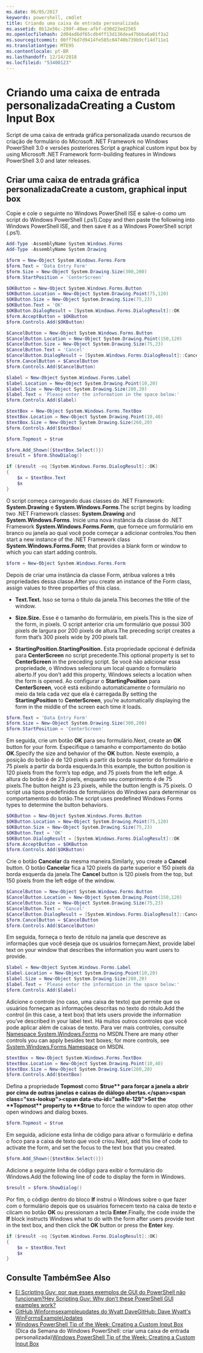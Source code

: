 ```yaml
---
ms.date: 06/05/2017
keywords: powershell, cmdlet
title: Criando uma caixa de entrada personalizada
ms.assetid: 0b12e56c-299f-40ee-afbf-d30d23ed2565
ms.openlocfilehash: 2d04ad6df65cdb4ff13d136dea47bbba6a01f3a2
ms.sourcegitcommit: 00ff76d7d9414fe585c04740b739b9cf14d711e1
ms.translationtype: MTE95
ms.contentlocale: pt-BR
ms.lasthandoff: 12/14/2018
ms.locfileid: "53400123"
---
```

# <a name="creating-a-custom-input-box"></a><span data-ttu-id="aa8fe-103">Criando uma caixa de entrada personalizada</span><span class="sxs-lookup"><span data-stu-id="aa8fe-103">Creating a Custom Input Box</span></span>

<span data-ttu-id="aa8fe-104">Script de uma caixa de entrada gráfica personalizada usando recursos de criação de formulário do Microsoft .NET Framework no Windows PowerShell 3.0 e versões posteriores.</span><span class="sxs-lookup"><span data-stu-id="aa8fe-104">Script a graphical custom input box by using Microsoft .NET Framework form-building features in Windows PowerShell 3.0 and later releases.</span></span>

## <a name="create-a-custom-graphical-input-box"></a><span data-ttu-id="aa8fe-105">Criar uma caixa de entrada gráfica personalizada</span><span class="sxs-lookup"><span data-stu-id="aa8fe-105">Create a custom, graphical input box</span></span>

<span data-ttu-id="aa8fe-106">Copie e cole o seguinte no Windows PowerShell ISE e salve-o como um script do Windows PowerShell (.ps1).</span><span class="sxs-lookup"><span data-stu-id="aa8fe-106">Copy and then paste the following into Windows PowerShell ISE, and then save it as a Windows PowerShell script (.ps1).</span></span>

```powershell
Add-Type -AssemblyName System.Windows.Forms
Add-Type -AssemblyName System.Drawing

$form = New-Object System.Windows.Forms.Form
$form.Text = 'Data Entry Form'
$form.Size = New-Object System.Drawing.Size(300,200)
$form.StartPosition = 'CenterScreen'

$OKButton = New-Object System.Windows.Forms.Button
$OKButton.Location = New-Object System.Drawing.Point(75,120)
$OKButton.Size = New-Object System.Drawing.Size(75,23)
$OKButton.Text = 'OK'
$OKButton.DialogResult = [System.Windows.Forms.DialogResult]::OK
$form.AcceptButton = $OKButton
$form.Controls.Add($OKButton)

$CancelButton = New-Object System.Windows.Forms.Button
$CancelButton.Location = New-Object System.Drawing.Point(150,120)
$CancelButton.Size = New-Object System.Drawing.Size(75,23)
$CancelButton.Text = 'Cancel'
$CancelButton.DialogResult = [System.Windows.Forms.DialogResult]::Cancel
$form.CancelButton = $CancelButton
$form.Controls.Add($CancelButton)

$label = New-Object System.Windows.Forms.Label
$label.Location = New-Object System.Drawing.Point(10,20)
$label.Size = New-Object System.Drawing.Size(280,20)
$label.Text = 'Please enter the information in the space below:'
$form.Controls.Add($label)

$textBox = New-Object System.Windows.Forms.TextBox
$textBox.Location = New-Object System.Drawing.Point(10,40)
$textBox.Size = New-Object System.Drawing.Size(260,20)
$form.Controls.Add($textBox)

$form.Topmost = $true

$form.Add_Shown({$textBox.Select()})
$result = $form.ShowDialog()

if ($result -eq [System.Windows.Forms.DialogResult]::OK)
{
    $x = $textBox.Text
    $x
}
```

<span data-ttu-id="aa8fe-107">O script começa carregando duas classes do .NET Framework: **System.Drawing** e **System.Windows.Forms**.</span><span class="sxs-lookup"><span data-stu-id="aa8fe-107">The script begins by loading two .NET Framework classes: **System.Drawing** and **System.Windows.Forms**.</span></span> <span data-ttu-id="aa8fe-108">Inicie uma nova instância da classe do .NET Framework **System.Windows.Forms.Form**, que fornece um formulário em branco ou janela ao qual você pode começar a adicionar controles.</span><span class="sxs-lookup"><span data-stu-id="aa8fe-108">You then start a new instance of the .NET Framework class **System.Windows.Forms.Form**; that provides a blank form or window to which you can start adding controls.</span></span>

```powershell
$form = New-Object System.Windows.Forms.Form
```

<span data-ttu-id="aa8fe-109">Depois de criar uma instância da classe Form, atribua valores a três propriedades dessa classe.</span><span class="sxs-lookup"><span data-stu-id="aa8fe-109">After you create an instance of the Form class, assign values to three properties of this class.</span></span>

- <span data-ttu-id="aa8fe-110">**Text.**</span><span class="sxs-lookup"><span data-stu-id="aa8fe-110">**Text.**</span></span> <span data-ttu-id="aa8fe-111">Isso se torna o título da janela.</span><span class="sxs-lookup"><span data-stu-id="aa8fe-111">This becomes the title of the window.</span></span>

- <span data-ttu-id="aa8fe-112">**Size.**</span><span class="sxs-lookup"><span data-stu-id="aa8fe-112">**Size.**</span></span> <span data-ttu-id="aa8fe-113">Esse é o tamanho do formulário, em pixels.</span><span class="sxs-lookup"><span data-stu-id="aa8fe-113">This is the size of the form, in pixels.</span></span> <span data-ttu-id="aa8fe-114">O script anterior cria um formulário que possui 300 pixels de largura por 200 pixels de altura.</span><span class="sxs-lookup"><span data-stu-id="aa8fe-114">The preceding script creates a form that’s 300 pixels wide by 200 pixels tall.</span></span>

- <span data-ttu-id="aa8fe-115">**StartingPosition.**</span><span class="sxs-lookup"><span data-stu-id="aa8fe-115">**StartingPosition.**</span></span> <span data-ttu-id="aa8fe-116">Esta propriedade opcional é definida para **CenterScreen** no script precedente.</span><span class="sxs-lookup"><span data-stu-id="aa8fe-116">This optional property is set to **CenterScreen** in the preceding script.</span></span> <span data-ttu-id="aa8fe-117">Se você não adicionar essa propriedade, o Windows seleciona um local quando o formulário aberto.</span><span class="sxs-lookup"><span data-stu-id="aa8fe-117">If you don’t add this property, Windows selects a location when the form is opened.</span></span> <span data-ttu-id="aa8fe-118">Ao configurar o **StartingPosition** para **CenterScreen**, você está exibindo automaticamente o formulário no meio da tela cada vez que ela é carregada.</span><span class="sxs-lookup"><span data-stu-id="aa8fe-118">By setting the **StartingPosition** to **CenterScreen**, you’re automatically displaying the form in the middle of the screen each time it loads.</span></span>

```powershell
$form.Text = 'Data Entry Form'
$form.Size = New-Object System.Drawing.Size(300,200)
$form.StartPosition = 'CenterScreen'
```

<span data-ttu-id="aa8fe-119">Em seguida, crie um botão **OK** para seu formulário.</span><span class="sxs-lookup"><span data-stu-id="aa8fe-119">Next, create an **OK** button for your form.</span></span> <span data-ttu-id="aa8fe-120">Especifique o tamanho e comportamento do botão **OK**.</span><span class="sxs-lookup"><span data-stu-id="aa8fe-120">Specify the size and behavior of the **OK** button.</span></span> <span data-ttu-id="aa8fe-121">Neste exemplo, a posição do botão é de 120 pixels a partir da borda superior do formulário e 75 pixels a partir da borda esquerda.</span><span class="sxs-lookup"><span data-stu-id="aa8fe-121">In this example, the button position is 120 pixels from the form’s top edge, and 75 pixels from the left edge.</span></span> <span data-ttu-id="aa8fe-122">A altura do botão é de 23 pixels, enquanto seu comprimento é de 75 pixels.</span><span class="sxs-lookup"><span data-stu-id="aa8fe-122">The button height is 23 pixels, while the button length is 75 pixels.</span></span> <span data-ttu-id="aa8fe-123">O script usa tipos predefinidos de formulários do Windows para determinar os comportamentos do botão.</span><span class="sxs-lookup"><span data-stu-id="aa8fe-123">The script uses predefined Windows Forms types to determine the button behaviors.</span></span>

```powershell
$OKButton = New-Object System.Windows.Forms.Button
$OKButton.Location = New-Object System.Drawing.Point(75,120)
$OKButton.Size = New-Object System.Drawing.Size(75,23)
$OKButton.Text = 'OK'
$OKButton.DialogResult = [System.Windows.Forms.DialogResult]::OK
$form.AcceptButton = $OKButton
$form.Controls.Add($OKButton)
```

<span data-ttu-id="aa8fe-124">Crie o botão **Cancelar** da mesma maneira.</span><span class="sxs-lookup"><span data-stu-id="aa8fe-124">Similarly, you create a **Cancel** button.</span></span> <span data-ttu-id="aa8fe-125">O botão **Cancelar** fica a 120 pixels da parte superior e 150 pixels da borda esquerda da janela.</span><span class="sxs-lookup"><span data-stu-id="aa8fe-125">The **Cancel** button is 120 pixels from the top, but 150 pixels from the left edge of the window.</span></span>

```powershell
$CancelButton = New-Object System.Windows.Forms.Button
$CancelButton.Location = New-Object System.Drawing.Point(150,120)
$CancelButton.Size = New-Object System.Drawing.Size(75,23)
$CancelButton.Text = 'Cancel'
$CancelButton.DialogResult = [System.Windows.Forms.DialogResult]::Cancel
$form.CancelButton = $CancelButton
$form.Controls.Add($CancelButton)
```

<span data-ttu-id="aa8fe-126">Em seguida, forneça o texto de rótulo na janela que descreve as informações que você deseja que os usuários forneçam.</span><span class="sxs-lookup"><span data-stu-id="aa8fe-126">Next, provide label text on your window that describes the information you want users to provide.</span></span>

```powershell
$label = New-Object System.Windows.Forms.Label
$label.Location = New-Object System.Drawing.Point(10,20)
$label.Size = New-Object System.Drawing.Size(280,20)
$label.Text = 'Please enter the information in the space below:'
$form.Controls.Add($label)
```

<span data-ttu-id="aa8fe-127">Adicione o controle (no caso, uma caixa de texto) que permite que os usuários forneçam as informações descritas no texto do rótulo.</span><span class="sxs-lookup"><span data-stu-id="aa8fe-127">Add the control (in this case, a text box) that lets users provide the information you’ve described in your label text.</span></span> <span data-ttu-id="aa8fe-128">Há muitos outros controles que você pode aplicar além de caixas de texto. Para ver mais controles, consulte [Namespace System.Windows.Forms](https://msdn.microsoft.com/library/k50ex0x9(v=vs.110).aspx) no MSDN.</span><span class="sxs-lookup"><span data-stu-id="aa8fe-128">There are many other controls you can apply besides text boxes; for more controls, see [System.Windows.Forms Namespace](https://msdn.microsoft.com/library/k50ex0x9(v=vs.110).aspx) on MSDN.</span></span>

```powershell
$textBox = New-Object System.Windows.Forms.TextBox
$textBox.Location = New-Object System.Drawing.Point(10,40)
$textBox.Size = New-Object System.Drawing.Size(260,20)
$form.Controls.Add($textBox)
```

<span data-ttu-id="aa8fe-129">Defina a propriedade **Topmost** como **$true** para forçar a janela a abrir por cima de outras janelas e caixas de diálogo abertas.</span><span class="sxs-lookup"><span data-stu-id="aa8fe-129">Set the **Topmost** property to **$true** to force the window to open atop other open windows and dialog boxes.</span></span>

```powershell
$form.Topmost = $true
```

<span data-ttu-id="aa8fe-130">Em seguida, adicione esta linha de código para ativar o formulário e defina o foco para a caixa de texto que você criou.</span><span class="sxs-lookup"><span data-stu-id="aa8fe-130">Next, add this line of code to activate the form, and set the focus to the text box that you created.</span></span>

```powershell
$form.Add_Shown({$textBox.Select()})
```

<span data-ttu-id="aa8fe-131">Adicione a seguinte linha de código para exibir o formulário do Windows.</span><span class="sxs-lookup"><span data-stu-id="aa8fe-131">Add the following line of code to display the form in Windows.</span></span>

```powershell
$result = $form.ShowDialog()
```

<span data-ttu-id="aa8fe-132">Por fim, o código dentro do bloco **If** instrui o Windows sobre o que fazer com o formulário depois que os usuários fornecem texto na caixa de texto e clicam no botão **OK** ou pressionam a tecla **Enter**.</span><span class="sxs-lookup"><span data-stu-id="aa8fe-132">Finally, the code inside the **If** block instructs Windows what to do with the form after users provide text in the text box, and then click the **OK** button or press the **Enter** key.</span></span>

```powershell
if ($result -eq [System.Windows.Forms.DialogResult]::OK)
{
    $x = $textBox.Text
    $x
}
```

## <a name="see-also"></a><span data-ttu-id="aa8fe-133">Consulte Também</span><span class="sxs-lookup"><span data-stu-id="aa8fe-133">See Also</span></span>

- [<span data-ttu-id="aa8fe-134">Ei Scripting Guy: por que esses exemplos de GUI do PowerShell não funcionam?</span><span class="sxs-lookup"><span data-stu-id="aa8fe-134">Hey Scripting Guy:  Why don’t these PowerShell GUI examples work?</span></span>](https://go.microsoft.com/fwlink/?LinkId=506644)
- [<span data-ttu-id="aa8fe-135">GitHub Winformsexampleupdates do Wyatt Dave</span><span class="sxs-lookup"><span data-stu-id="aa8fe-135">GitHub: Dave Wyatt's WinFormsExampleUpdates</span></span>](https://github.com/dlwyatt/WinFormsExampleUpdates)
- <span data-ttu-id="aa8fe-136">[Windows PowerShell Tip of the Week: Creating a Custom Input Box](https://technet.microsoft.com/library/ff730941.aspx) (Dica da Semana do Windows PowerShell: criar uma caixa de entrada personalizada)</span><span class="sxs-lookup"><span data-stu-id="aa8fe-136">[Windows PowerShell Tip of the Week:  Creating a Custom Input Box](https://technet.microsoft.com/library/ff730941.aspx)</span></span>